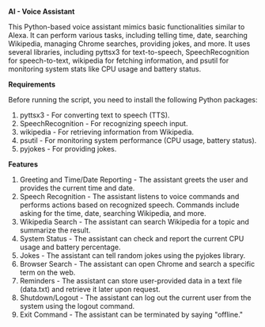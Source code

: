 **AI - Voice Assistant**

This Python-based voice assistant mimics basic functionalities similar to Alexa. It can perform various tasks, including telling time, date, searching Wikipedia, managing Chrome searches, providing jokes, and more. It uses several libraries, including pyttsx3 for text-to-speech, SpeechRecognition for speech-to-text, wikipedia for fetching information, and psutil for monitoring system stats like CPU usage and battery status.

**Requirements**

Before running the script, you need to install the following Python packages:
1. pyttsx3 - For converting text to speech (TTS).
2. SpeechRecognition - For recognizing speech input.
3. wikipedia - For retrieving information from Wikipedia.
4. psutil - For monitoring system performance (CPU usage, battery status).
5. pyjokes - For providing jokes.

**Features**

1. Greeting and Time/Date Reporting - The assistant greets the user and provides the current time and date.
2. Speech Recognition - The assistant listens to voice commands and performs actions based on recognized speech. Commands include asking for the time, date, searching Wikipedia, and more.
3. Wikipedia Search - The assistant can search Wikipedia for a topic and summarize the result.
4. System Status - The assistant can check and report the current CPU usage and battery percentage.
5. Jokes - The assistant can tell random jokes using the pyjokes library.
6. Browser Search - The assistant can open Chrome and search a specific term on the web.
7. Reminders - The assistant can store user-provided data in a text file (data.txt) and retrieve it later upon request.
8. Shutdown/Logout - The assistant can log out the current user from the system using the logout command.
9. Exit Command - The assistant can be terminated by saying "offline."
